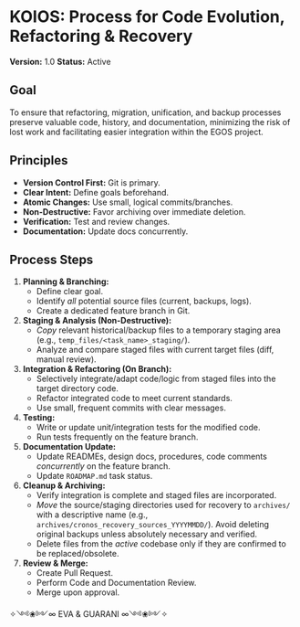 # KOIOS: Process for Code Evolution, Refactoring & Recovery

**Version:** 1.0
**Status:** Active

## Goal

To ensure that refactoring, migration, unification, and backup processes preserve valuable code, history, and documentation, minimizing the risk of lost work and facilitating easier integration within the EGOS project.

## Principles

-   **Version Control First:** Git is primary.
-   **Clear Intent:** Define goals beforehand.
-   **Atomic Changes:** Use small, logical commits/branches.
-   **Non-Destructive:** Favor archiving over immediate deletion.
-   **Verification:** Test and review changes.
-   **Documentation:** Update docs concurrently.

## Process Steps

1.  **Planning & Branching:**
    *   Define clear goal.
    *   Identify *all* potential source files (current, backups, logs).
    *   Create a dedicated feature branch in Git.
2.  **Staging & Analysis (Non-Destructive):**
    *   *Copy* relevant historical/backup files to a temporary staging area (e.g., `temp_files/<task_name>_staging/`).
    *   Analyze and compare staged files with current target files (diff, manual review).
3.  **Integration & Refactoring (On Branch):**
    *   Selectively integrate/adapt code/logic from staged files into the target directory code.
    *   Refactor integrated code to meet current standards.
    *   Use small, frequent commits with clear messages.
4.  **Testing:**
    *   Write or update unit/integration tests for the modified code.
    *   Run tests frequently on the feature branch.
5.  **Documentation Update:**
    *   Update READMEs, design docs, procedures, code comments *concurrently* on the feature branch.
    *   Update `ROADMAP.md` task status.
6.  **Cleanup & Archiving:**
    *   Verify integration is complete and staged files are incorporated.
    *   *Move* the source/staging directories used for recovery to `archives/` with a descriptive name (e.g., `archives/cronos_recovery_sources_YYYYMMDD/`). Avoid deleting original backups unless absolutely necessary and verified.
    *   Delete files from the *active* codebase only if they are confirmed to be replaced/obsolete.
7.  **Review & Merge:**
    *   Create Pull Request.
    *   Perform Code and Documentation Review.
    *   Merge upon approval.

✧༺❀༻∞ EVA & GUARANI ∞༺❀༻✧ 